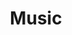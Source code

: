 ---
title: Music
tags: ["music", "audio", "song", "melody", "sound", "tunes", "entertainment"]
icon: music
svg: '<svg xmlns="http://www.w3.org/2000/svg" width="24" height="24" fill="none" viewBox="0 0 24 24" stroke-width="1.5" stroke-linecap="round" stroke-linejoin="round" stroke="currentColor"><path d="M8.625 17.65c0 1.574-1.26 2.85-2.812 2.85C4.259 20.5 3 19.224 3 17.65c0-1.573 1.26-2.849 2.813-2.849s2.812 1.276 2.812 2.85m0 0V5.462c0-.52.394-.954.909-1.001l10.375-.956A1 1 0 0 1 21 4.506V16.51m0 0c0 1.573-1.26 2.85-2.812 2.85-1.554 0-2.813-1.277-2.813-2.85s1.26-2.85 2.813-2.85S21 14.938 21 16.512"/></svg>'
---